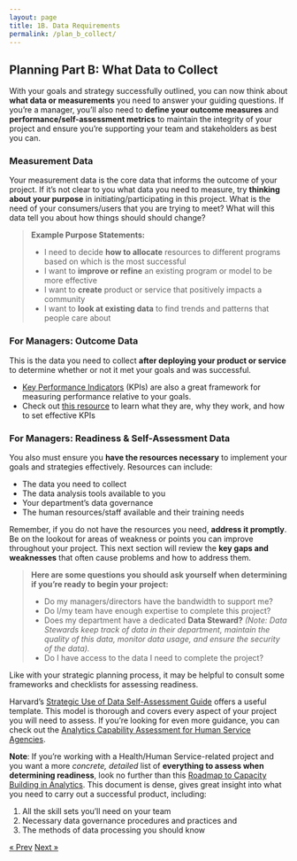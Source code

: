 ```yaml
---
layout: page
title: 1B. Data Requirements
permalink: /plan_b_collect/
---
```

## Planning Part B: What Data to Collect

With your goals and strategy successfully outlined, you can now think about **what data or measurements** you need to answer your guiding questions. If you’re a manager, you’ll also need to **define your outcome measures** and **performance/self-assessment metrics** to maintain the integrity of your project and ensure you’re supporting your team and stakeholders as best you can. 

### Measurement Data

Your measurement data is the core data that informs the outcome of your project. If it’s not clear to you what data you need to measure, try **thinking about your purpose** in initiating/participating in this project. What is the need of your consumers/users that you are trying  to meet? What will this data tell you about how things should should change?

>**Example Purpose Statements:**
>  * I need to decide **how to allocate** resources to different programs based on which is the most successful
>  * I want to **improve or refine** an existing program or model to be more effective
>  * I want to **create** product or service that positively impacts a community
>  * I want to **look at existing data** to find trends and patterns that people care about

### For Managers: Outcome Data

This is the data you need to collect **after deploying your product or service** to determine whether or not it met your goals and was successful.
  * [Key Performance Indicators](kpilibrary.com/) (KPIs) are also a great framework for measuring performance relative to your goals. 
  * Check out [this resource](https://kpi.org/KPI-Basics) to learn what they are, why they work, and how to set effective KPIs

### For Managers: Readiness & Self-Assessment Data

You also must ensure you **have the resources necessary** to implement your goals  and strategies effectively. Resources can include:
  * The data you need to collect
  * The data analysis tools available to you
  * Your department’s data governance
  * The human resources/staff available and their training needs

Remember, if you do not have the resources you need, **address it promptly**. Be on the lookout for areas of weakness or points you can improve throughout your project. This  next  section will review the **key gaps and weaknesses** that often cause problems and how to address them.

>**Here are some questions you should ask yourself when determining if you’re ready to begin your project:**
>  * Do my managers/directors have the bandwidth to support me?
>  * Do I/my team have enough expertise to complete this project?
>  * Does my department have a dedicated **Data Steward?**  *(Note: Data Stewards keep track of data in their department, maintain the quality of this data, monitor data usage, and ensure the security of the data).*
>  * Do I have access to the data I need to complete the project?

Like with your strategic planning process, it may be helpful to consult some frameworks and checklists for assessing readiness. 

Harvard’s [Strategic Use of Data Self-Assessment Guide](https://sdp.cepr.harvard.edu/files/cepr-sdp/files/sdp-rubric-self-asssessment.pdf) offers a useful template. This model is thorough and covers every aspect of your project you will need to assess. If you’re looking for even more guidance, you can check out the [Analytics Capability Assessment for Human Service Agencies](https://chhsdata.github.io/dataplaybook/documents/APHSA-Analytic-Capability-Roadmap-1-0-for-Human-Services-Agencies.pdf).

**Note**: If you’re working with a Health/Human Service-related project and you want a more *concrete, detailed* list of **everything to assess when determining readiness**, look no further than this [Roadmap to Capacity Building in Analytics](https://chhsdata.github.io/dataplaybook/documents/APHSA-Roadmap-to-Capacity-Building-in-Analytics-White-Paper.pdf). This document is dense, gives great insight into what you need to carry out a successful product, including:
1. All the skill sets you’ll need on your team 
2. Necessary data governance procedures and practices and 
3. The methods of data processing you should know

<!-- Pagination -->
<div class="pagination">
  <a class="pagination-item older" href="{{ site.baseurl }}/">&laquo; Prev</a>
  <a class="pagination-item newer" href="{{ site.baseurl }}/assess">Next &raquo;</a>
</div>
